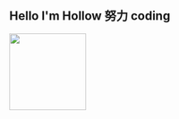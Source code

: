 ## Hello I'm Hollow 努力 coding ##


<div align="left"> <img height="137px" src="https://github-readme-stats.vercel.app/api?username=xisqiu&hide_title=true&hide_border=true&show_icons=trueline_height=21&text_color=000&icon_color=000&bg_color=0,ea6161,ffc64d,fffc4d,52fa5a&theme=graywhite" /> </div>
